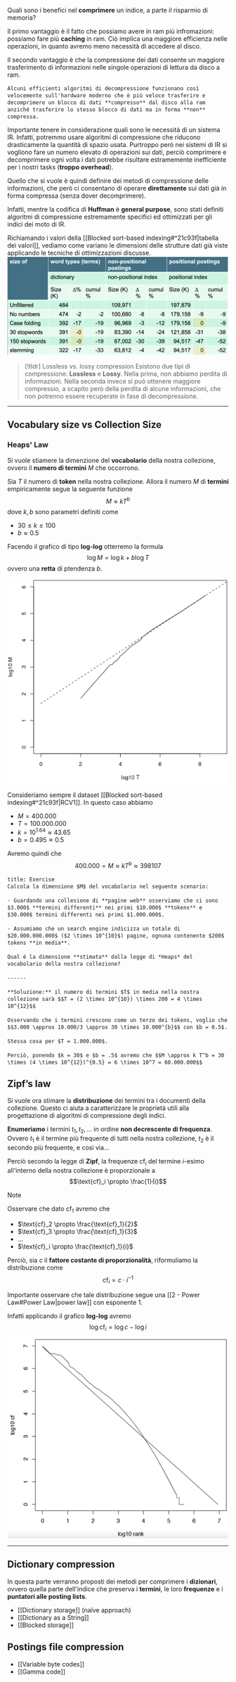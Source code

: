 Quali sono i benefici nel **comprimere** un indice, a parte il risparmio di memoria?

Il primo vantaggio è il fatto che possiamo avere in ram più infromazioni: possiamo fare più **caching** in ram.
Ciò implica una maggiore efficienza nelle operazioni, in quanto avremo meno necessità di accedere al disco.

Il secondo vantaggio è che la compressione dei dati consente un maggiore trasferimento di informazioni nelle singole operazioni di lettura da disco a ram.

```ad-info
Alcuni efficienti algoritmi di decompressione funzionano così velocemente sull'hardware moderno che è più veloce trasferire e decomprimere un blocco di dati **compresso** dal disco alla ram anziché trasferire lo stesso blocco di dati ma in forma **non** compressa.
```

Importante tenere in considerazione quali sono le necessità di un sistema IR.
Infatti, potremmo usare algoritmi di compressione che riducono drasticamente la quantità di spazio usata.
Purtroppo però nei sistemi di IR si vogliono fare un numero elevato di operazioni sui dati, perciò comprimere e decomprimere ogni volta i dati potrebbe risultare estramemente inefficiente per i nostri tasks (**troppo overhead**).

Quello che si vuole è quindi definire dei metodi di compressione delle informazioni, che però ci consentano di operare **direttamente** sui dati già in forma compressa (senza dover decomprimere).

Infatti, mentre la codifica di **Huffman** è **general purpose**, sono stati definiti algoritmi di compressione estremamente specifici ed ottimizzati per gli indici dei moto di IR.

Richiamando i valori della [[Blocked sort-based indexing#^21c93f|tabella dei valori]], vediamo come variano le dimensioni delle strutture dati già viste applicando le tecniche di ottimizzazioni discusse.
![](./img/IR_index_compression_table.png)

> [!tldr] Lossless vs. lossy compression
> Esistono due tipi di compressione: **Lossless** e **Lossy**.
> Nella prima, non abbiamo perdita di informazioni.
> Nella seconda invece si può ottenere maggiore compressio, a scapito però della perdita di alcune informazioni, che non potrenno essere recuperate in fase di decompressione.

------
## Vocabulary size vs Collection Size

### Heaps' Law
Si vuole stiamere la dimenzione del **vocabolario** della nostra collezione, ovvero il **numero di termini** $M$ che occorrono.

Sia $T$ il numero di **token** nella nostra collezione.
Allora il numero $M$ di **termini** empiricamente segue la seguente funzione $$M \approx kT^b$$
dove $k,b$ sono parametri definiti come
- $30 \leq k \leq 100$
- $b \approx 0.5$

Facendo il grafico di tipo **log-log** otterremo la formula $$\log{M} = \log{k} + b \log{T}$$ ovvero una **retta** di ptendenza $b$.

![](./img/IR_index_compression_1.png)

Consideriamo sempre il dataset [[Blocked sort-based indexing#^21c93f|RCV1]].
In questo caso abbiamo 
- $M = 400.000$
- $T = 100.000.000$
- $k = 10^{1.64} \approx 43.65$
- $b = 0.495 \approx 0.5$

Avremo quindi che $$400.000 = M \approx kT^b \approx 398107$$
```ad-example
title: Exercise
Calcola la dimensione $M$ del vocabolario nel seguente scenario:

- Guardando una collesione di **pagine web** osserviamo che ci sono $3.000$ **termini differenti** nei primi $10.000$ **tokens** e $30.000$ termini differenti nei primi $1.000.000$.

- Assumiamo che un search engine indicizza un totale di $20.000.000.000$ ($2 \times 10^{10}$) pagine, ognuna contenente $200$ tokens **in media**.

Qual è la dimensione **stimata** dalla legge di *Heaps* del vocabolario della nostra collezione?

------

**Soluzione:** il numero di termini $T$ in media nella nostra collezione sarà $$T = (2 \times 10^{10}) \times 200 = 4 \times 10^{12}$$

Osservando che i termini crescono come un terzo dei tokens, voglio che
$$3.000 \approx 10.000/3 \approx 30 \times 10.000^{b}$$ con $b = 0.5$.

Stessa cosa per $T = 1.000.000$.

Perciò, ponendo $k = 30$ e $b = .5$ avremo che $$M \approx k T^b = 30 \times (4 \times 10^{12})^{0.5} = 6 \times 10^7 = 60.000.000$$
```

## Zipf’s law
Si vuole ora stimare la **distribuzione** dei termini tra i documenti della collezione.
Questo ci aiuta a caratterizzare le proprietà utili alla progettazione di algoritmi di compressione degli indici.

**Enumeriamo** i termini $t_1, t_2, ...$ in ordine **non decrescente di frequenza**.
Ovvero $t_1$ è il termine più frequente di tutti nella nostra collezione, $t_2$ è il secondo più frequente, e così via...

Perciò secondo la legge di **Zipf**, la frequenze $\text{cf}_i$ del termine $i$-esimo all'interno della nostra collezione è proporzionale a $$\text{cf}_i \propto \frac{1}{i}$$

> [!note]
> Osservare che dato $\text{cf}_1$ avremo che
> - $\text{cf}_2 \propto \frac{\text{cf}_1}{2}$
> - $\text{cf}_3 \propto \frac{\text{cf}_1}{3}$
> - $...$
> - $\text{cf}_i \propto \frac{\text{cf}_1}{i}$

Perciò, sia $c$ il **fattore  costante di proporzionalità**, riformuliamo la distribuzione come $$\text{cf}_i = c \cdot i^{-1}$$

Importante osservare che tale distribuzione segue una [[2 - Power Law#Power Law|power law]] con esponente $1$.

Infatti applicando il grafico **log-log** avremo $$\log{\text{cf}_i} = \log{c} - \log{i}$$
![](./img/IR_index_compression_2.png)

------
## Dictionary compression
In questa parte verranno proposti dei metodi per comprimere i **dizionari**, ovvero quella parte dell'indice che preserva i **termini**, le loro **frequenze** e i **puntatori alle posting lists**.

- [[Dictionary storage]] (naïve approach)
- [[Dictionary as a String]]
- [[Blocked storage]]

## Postings file compression
- [[Variable byte codes]]
- [[Gamma code]]